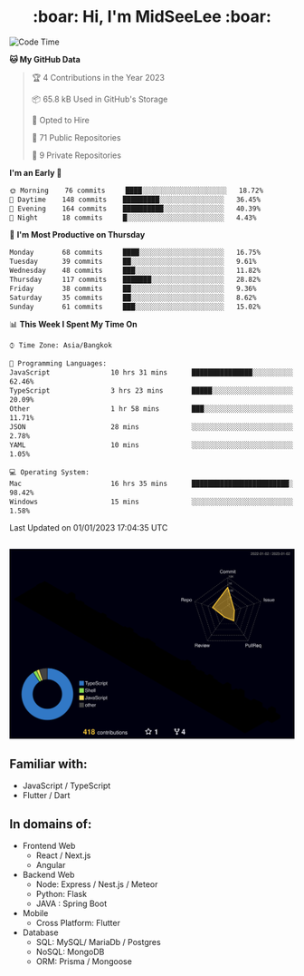 <h1 align="center"> :boar: Hi, I'm MidSeeLee :boar:</h1>
 
<!--START_SECTION:waka-->
![Code Time](http://img.shields.io/badge/Code%20Time-79%20hrs%2026%20mins-blue)

**🐱 My GitHub Data** 

> 🏆 4 Contributions in the Year 2023
 > 
> 📦 65.8 kB Used in GitHub's Storage 
 > 
> 💼 Opted to Hire
 > 
> 📜 71 Public Repositories 
 > 
> 🔑 9 Private Repositories  
 > 
**I'm an Early 🐤** 

```text
🌞 Morning    76 commits     ████░░░░░░░░░░░░░░░░░░░░░   18.72% 
🌆 Daytime    148 commits    █████████░░░░░░░░░░░░░░░░   36.45% 
🌃 Evening    164 commits    ██████████░░░░░░░░░░░░░░░   40.39% 
🌙 Night      18 commits     █░░░░░░░░░░░░░░░░░░░░░░░░   4.43%

```
📅 **I'm Most Productive on Thursday** 

```text
Monday       68 commits     ████░░░░░░░░░░░░░░░░░░░░░   16.75% 
Tuesday      39 commits     ██░░░░░░░░░░░░░░░░░░░░░░░   9.61% 
Wednesday    48 commits     ███░░░░░░░░░░░░░░░░░░░░░░   11.82% 
Thursday     117 commits    ███████░░░░░░░░░░░░░░░░░░   28.82% 
Friday       38 commits     ██░░░░░░░░░░░░░░░░░░░░░░░   9.36% 
Saturday     35 commits     ██░░░░░░░░░░░░░░░░░░░░░░░   8.62% 
Sunday       61 commits     ███░░░░░░░░░░░░░░░░░░░░░░   15.02%

```


📊 **This Week I Spent My Time On** 

```text
⌚︎ Time Zone: Asia/Bangkok

💬 Programming Languages: 
JavaScript               10 hrs 31 mins      ███████████████░░░░░░░░░░   62.46% 
TypeScript               3 hrs 23 mins       █████░░░░░░░░░░░░░░░░░░░░   20.09% 
Other                    1 hr 58 mins        ███░░░░░░░░░░░░░░░░░░░░░░   11.71% 
JSON                     28 mins             ░░░░░░░░░░░░░░░░░░░░░░░░░   2.78% 
YAML                     10 mins             ░░░░░░░░░░░░░░░░░░░░░░░░░   1.05%

💻 Operating System: 
Mac                      16 hrs 35 mins      ████████████████████████░   98.42% 
Windows                  15 mins             ░░░░░░░░░░░░░░░░░░░░░░░░░   1.58%

```


 Last Updated on 01/01/2023 17:04:35 UTC
<!--END_SECTION:waka-->

##

![](./profile-3d-contrib/profile-night-rainbow.svg)

## Familiar with:
- JavaScript / TypeScript
- Flutter / Dart

## In domains of:
- Frontend Web
  - React / Next.js
  - Angular
- Backend Web
  - Node: Express / Nest.js / Meteor
  - Python: Flask
  - JAVA : Spring Boot
- Mobile
  - Cross Platform: Flutter
- Database
  - SQL: MySQL/ MariaDb / Postgres
  - NoSQL: MongoDB
  - ORM: Prisma / Mongoose
